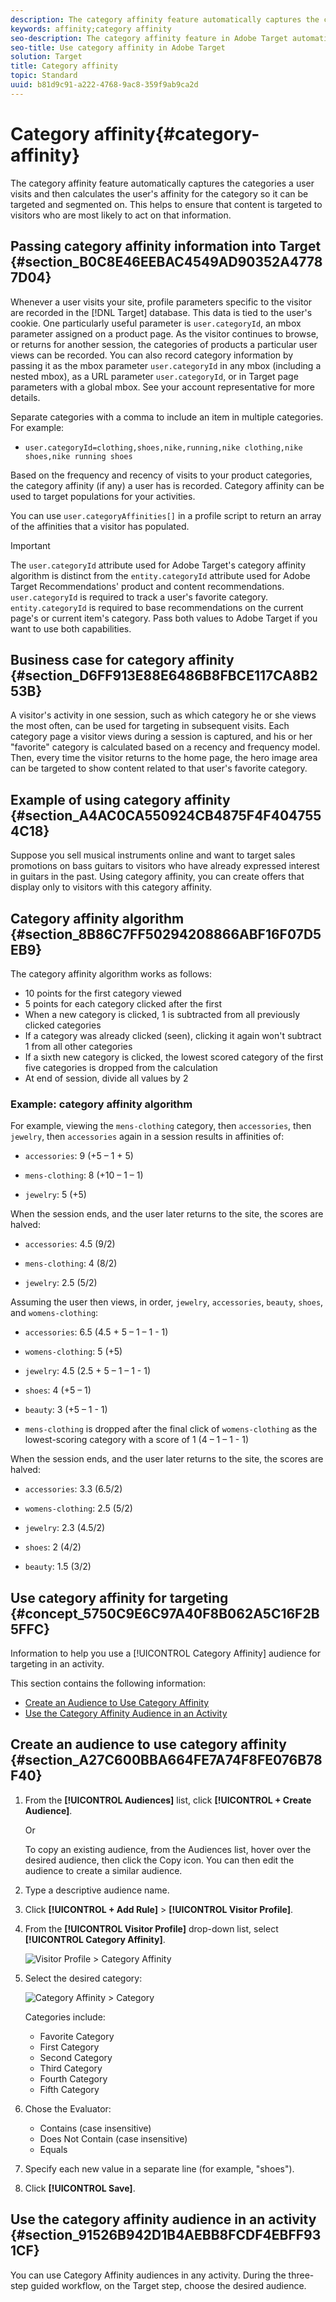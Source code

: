 ```yaml
---
description: The category affinity feature automatically captures the categories a user visits and then calculates the user's affinity for the category so it can be targeted and segmented on. This helps to ensure that content is targeted to visitors who are most likely to act on that information.
keywords: affinity;category affinity
seo-description: The category affinity feature in Adobe Target automatically captures the categories a user visits and then calculates the user's affinity for the category so it can be targeted and segmented on. This helps to ensure that content is targeted to visitors who are most likely to act on that information.
seo-title: Use category affinity in Adobe Target
solution: Target
title: Category affinity
topic: Standard
uuid: b81d9c91-a222-4768-9ac8-359f9ab9ca2d
---
```


# Category affinity{#category-affinity}

The category affinity feature automatically captures the categories a user visits and then calculates the user's affinity for the category so it can be targeted and segmented on. This helps to ensure that content is targeted to visitors who are most likely to act on that information.

## Passing category affinity information into Target {#section_B0C8E46EEBAC4549AD90352A47787D04}

Whenever a user visits your site, profile parameters specific to the visitor are recorded in the [!DNL Target] database. This data is tied to the user's cookie. One particularly useful parameter is `user.categoryId`, an mbox parameter assigned on a product page. As the visitor continues to browse, or returns for another session, the categories of products a particular user views can be recorded. You can also record category information by passing it as the mbox parameter `user.categoryId` in any mbox (including a nested mbox), as a URL parameter `user.categoryId`, or in Target page parameters with a global mbox. See your account representative for more details.

Separate categories with a comma to include an item in multiple categories. For example:

* `user.categoryId=clothing,shoes,nike,running,nike clothing,nike shoes,nike running shoes`

Based on the frequency and recency of visits to your product categories, the category affinity (if any) a user has is recorded. Category affinity can be used to target populations for your activities.

You can use `user.categoryAffinities[]` in a profile script to return an array of the affinities that a visitor has populated.

>[!IMPORTANT]
>
>The `user.categoryId` attribute used for Adobe Target's category affinity algorithm is distinct from the `entity.categoryId` attribute used for Adobe Target Recommendations' product and content recommendations. `user.categoryId` is required to track a user's favorite category. `entity.categoryId` is required to base recommendations on the current page's or current item's category. Pass both values to Adobe Target if you want to use both capabilities.

## Business case for category affinity {#section_D6FF913E88E6486B8FBCE117CA8B253B}

A visitor's activity in one session, such as which category he or she views the most often, can be used for targeting in subsequent visits. Each category page a visitor views during a session is captured, and his or her "favorite" category is calculated based on a recency and frequency model. Then, every time the visitor returns to the home page, the hero image area can be targeted to show content related to that user's favorite category.

## Example of using category affinity {#section_A4AC0CA550924CB4875F4F4047554C18}

Suppose you sell musical instruments online and want to target sales promotions on bass guitars to visitors who have already expressed interest in guitars in the past. Using category affinity, you can create offers that display only to visitors with this category affinity.

## Category affinity algorithm {#section_8B86C7FF50294208866ABF16F07D5EB9}

The category affinity algorithm works as follows:

* 10 points for the first category viewed
* 5 points for each category clicked after the first
* When a new category is clicked, 1 is subtracted from all previously clicked categories
* If a category was already clicked (seen), clicking it again won't subtract 1 from all other categories
* If a sixth new category is clicked, the lowest scored category of the first five categories is dropped from the calculation
* At end of session, divide all values by 2

### Example: category affinity algorithm

For example, viewing the `mens-clothing` category, then `accessories`, then `jewelry`, then `accessories` again in a session results in affinities of:

* `accessories`: 9 (+5 – 1 + 5)

* `mens-clothing`: 8 (+10 – 1 – 1)

* `jewelry`: 5 (+5)

When the session ends, and the user later returns to the site, the scores are halved:

* `accessories`: 4.5 (9/2)

* `mens-clothing`: 4 (8/2)

* `jewelry`: 2.5 (5/2)

Assuming the user then views, in order, `jewelry`, `accessories`, `beauty`, `shoes`, and `womens-clothing`:

* `accessories`: 6.5 (4.5 + 5 – 1 – 1 - 1)

* `womens-clothing`: 5 (+5)

* `jewelry`: 4.5 (2.5 + 5 – 1 – 1 - 1)

* `shoes`: 4 (+5 – 1)

* `beauty`: 3 (+5 – 1 - 1)

* `mens-clothing` is dropped after the final click of `womens-clothing` as the lowest-scoring category with a score of 1 (4 – 1 – 1 - 1)

When the session ends, and the user later returns to the site, the scores are halved:

* `accessories`: 3.3 (6.5/2)

* `womens-clothing`: 2.5 (5/2)

* `jewelry`: 2.3 (4.5/2)

* `shoes`: 2 (4/2)

* `beauty`: 1.5 (3/2)

## Use category affinity for targeting {#concept_5750C9E6C97A40F8B062A5C16F2B5FFC}

Information to help you use a [!UICONTROL Category Affinity] audience for targeting in an activity. 

This section contains the following information:

* [Create an Audience to Use Category Affinity](../../c-target/c-visitor-profile/category-affinity.md#section_A27C600BBA664FE7A74F8FE076B78F40) 
* [Use the Category Affinity Audience in an Activity](../../c-target/c-visitor-profile/category-affinity.md#section_91526B942D1B4AEBB8FCDF4EBFF931CF)

## Create an audience to use category affinity {#section_A27C600BBA664FE7A74F8FE076B78F40}

1. From the **[!UICONTROL Audiences]** list, click **[!UICONTROL + Create Audience]**.

   Or

   To copy an existing audience, from the Audiences list, hover over the desired audience, then click the Copy icon. You can then edit the audience to create a similar audience. 

1. Type a descriptive audience name. 
1. Click **[!UICONTROL + Add Rule]** > **[!UICONTROL Visitor Profile]**. 
1. From the **[!UICONTROL Visitor Profile]** drop-down list, select **[!UICONTROL Category Affinity]**.

   ![Visitor Profile > Category Affinity](assets/affinity.png)

1. Select the desired category:

    ![Category Affinity > Category](/help/c-target/c-visitor-profile/assets/affinity-category.png)

    Categories include:

    * Favorite Category 
    * First Category 
    * Second Category 
    * Third Category 
    * Fourth Category 
    * Fifth Category

1. Chose the Evaluator:

    * Contains (case insensitive) 
    * Does Not Contain (case insensitive) 
    * Equals

1. Specify each new value in a separate line (for example, "shoes"). 
1. Click **[!UICONTROL Save]**.

## Use the category affinity audience in an activity {#section_91526B942D1B4AEBB8FCDF4EBFF931CF}

You can use Category Affinity audiences in any activity. During the three-step guided workflow, on the Target step, choose the desired audience. 
